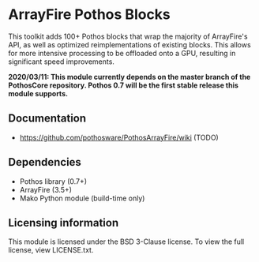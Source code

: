 # ArrayFire Pothos Blocks

This toolkit adds 100+ Pothos blocks that wrap the majority of ArrayFire's API, as well as optimized reimplementations of existing blocks. This allows for more intensive processing to be offloaded onto a GPU, resulting in significant speed improvements.

**2020/03/11: This module currently depends on the master branch of the PothosCore repository. Pothos 0.7 will be the first stable release this module supports.**

## Documentation

* https://github.com/pothosware/PothosArrayFire/wiki (TODO)

## Dependencies

* Pothos library (0.7+)
* ArrayFire (3.5+)
* Mako Python module (build-time only)

## Licensing information

This module is licensed under the BSD 3-Clause license. To view the full license, view LICENSE.txt.
